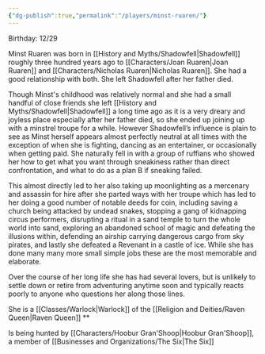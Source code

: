 ```yaml
---
{"dg-publish":true,"permalink":"/players/minst-ruaren/"}
---
```


Birthday: 12/29

Minst Ruaren was born in [[History and Myths/Shadowfell\|Shadowfell]] roughly three hundred years ago to [[Characters/Joan Ruaren\|Joan Ruaren]] and [[Characters/Nicholas Ruaren\|Nicholas Ruaren]]. She had a good relationship with both.
She left Shadowfell after her father died.

Though Minst's childhood was relatively normal and she had a small handful of close friends she left [[History and Myths/Shadowfell\|Shadowfell]] a long time ago as it is a very dreary and joyless place especially after her father died, so she ended up joining up with a minstrel troupe for a while. However Shadowfell’s influence is plain to see as Minst herself appears almost perfectly neutral at all times with the exception of when she is fighting, dancing as an entertainer, or occasionally when getting paid. She naturally fell in with a group of ruffians who showed her how to get what you want through sneakiness rather than direct confrontation, and what to do as a plan B if sneaking failed.

This almost directly led to her also taking up moonlighting as a mercenary and assassin for hire after she parted ways with her troupe which has led to her doing a good number of notable deeds for coin, including saving a church being attacked by undead snakes, stopping a gang of kidnapping circus performers, disrupting a ritual in a sand temple to turn the whole world into sand, exploring an abandoned school of magic and defeating the illusions within, defending an airship carrying dangerous cargo from sky pirates, and lastly she defeated a Revenant in a castle of ice. While she has done many many more small simple jobs these are the most memorable and elaborate.

Over the course of her long life she has had several lovers, but is unlikely to settle down or retire from adventuring anytime soon and typically reacts poorly to anyone who questions her along those lines.

She is a [[Classes/Warlock\|Warlock]] of the [[Religion and Deities/Raven Queen\|Raven Queen]]
**

Is being hunted by [[Characters/Hoobur Gran'Shoop\|Hoobur Gran'Shoop]], a member of [[Businesses and Organizations/The Six\|The Six]]